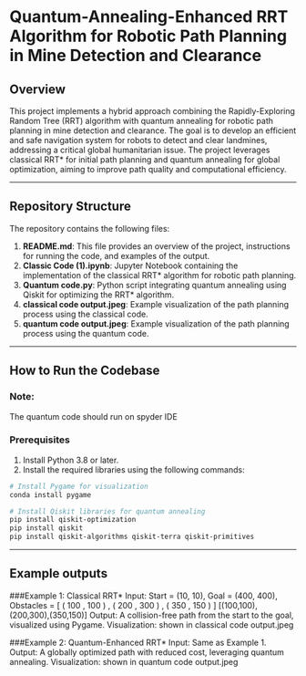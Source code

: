 # Quantum-Annealing-Enhanced RRT Algorithm for Robotic Path Planning in Mine Detection and Clearance

## Overview
This project implements a hybrid approach combining the Rapidly-Exploring Random Tree (RRT) algorithm with quantum annealing for robotic path planning in mine detection and clearance. The goal is to develop an efficient and safe navigation system for robots to detect and clear landmines, addressing a critical global humanitarian issue. The project leverages classical RRT* for initial path planning and quantum annealing for global optimization, aiming to improve path quality and computational efficiency.

---

## Repository Structure
The repository contains the following files:

1. **README.md**: This file provides an overview of the project, instructions for running the code, and examples of the output.
2. **Classic Code (1).ipynb**: Jupyter Notebook containing the implementation of the classical RRT* algorithm for robotic path planning.
3. **Quantum code.py**: Python script integrating quantum annealing using Qiskit for optimizing the RRT* algorithm.
4. **classical code output.jpeg**: Example visualization of the path planning process using the classical code.
5. **quantum code output.jpeg**: Example visualization of the path planning process using the quantum code.

---

## How to Run the Codebase

### Note:
The quantum code should run on spyder IDE

### Prerequisites
1. Install Python 3.8 or later.
2. Install the required libraries using the following commands:

```bash
# Install Pygame for visualization
conda install pygame

# Install Qiskit libraries for quantum annealing
pip install qiskit-optimization
pip install qiskit
pip install qiskit-algorithms qiskit-terra qiskit-primitives

```

---

## Example outputs

###Example 1: Classical RRT* 
Input: Start = (10, 10), Goal = (400, 400), Obstacles = [ ( 100 , 100 ) , ( 200 , 300 ) , ( 350 , 150 ) ] [(100,100),(200,300),(350,150)] Output: A collision-free path from the start to the goal, visualized using Pygame.
Visualization: shown in classical code output.jpeg

###Example 2: Quantum-Enhanced RRT* 
Input: Same as Example 1. 
Output: A globally optimized path with reduced cost, leveraging quantum annealing.
Visualization: shown in quantum code output.jpeg

